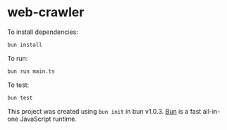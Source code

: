 # web-crawler

To install dependencies:

```bash
bun install
```

To run:

```bash
bun run main.ts
```

To test:

```bash
bun test
```

This project was created using `bun init` in bun v1.0.3. [Bun](https://bun.sh) is a fast all-in-one JavaScript runtime.

